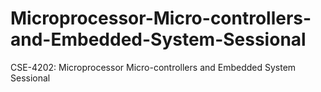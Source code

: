 # Microprocessor-Micro-controllers-and-Embedded-System-Sessional
CSE-4202: Microprocessor Micro-controllers and Embedded System Sessional
